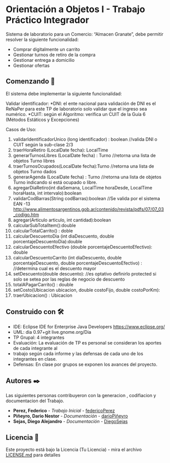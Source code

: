 # Orientación a Objetos I - Trabajo Práctico Integrador

Sistema de laboratorio para un Comercio: “Almacen Granate”, debe permitir resolver la siguiente
funcionalidad:
+ Comprar digitalmente un carrito
+ Gestionar turnos de retiro de la compra
+ Gestionar entrega a domicilio
+ Gestionar ofertas

## Comenzando 🚀

El sistema debe implementar la siguiente funcionalidad:

Validar identificador:
*DNI: el ente nacional para validación de DNI es el ReNaPer para este TP de laboratorio solo
validar que el ingreso sea numérico.
*CUIT: según el Algoritmo: verifica un CUIT de la Guía 6 (Métodos Estáticos y Excepciones)

Casos de Uso:

1)  validarIdentificadorUnico (long identificador) : boolean //valida DNI o CUIT según la
    sub-clase 2/3
2)  traerHoraRetiro (LocalDate fecha): LocalTime
3)  generarTurnosLibres (LocalDate fecha) : Turno //retorna una lista de objetos Turno libres
4)  traerTurnosOcupados(LocalDate fecha):Turno //retorna una lista de objetos Turno dados
5)  generarAgenda (LocalDate fecha) : Turno //retorna una lista de objetos Turno indicando
    si está ocupado o libre.
6)  agregarDiaRetiro(int diaSemana, LocalTime horaDesde, LocalTime horaHasta, int
    intervalo):boolean
7)  validarCodBarras(String codBarras):boolean //Se valida por el sistema EAN -13
    http://www.alimentosargentinos.gob.ar/contenido/revista/pdfs/07/07_03_codigo.htm
8)  agregar(Articulo articulo, int cantidad):boolean
9)  calcularSubTotalItem():double
10) calcularTotalCarrito() : doble
11) calcularDescuentoDia (int diaDescuento, double porcentajeDescuentoDia):double
12) calcularDescuentoEfectivo (double porcentajeDescuentoEfectivo): double
13) calcularDescuentoCarrito (int diaDescuento, double porcentajeDescuento, double
    porcentajeDescuentoEfectivo) : //determina cual es el descuento mayor
14) setDescuento(double descuento): //es optativo definirlo protected si solo se setea por las
    reglas de negocio de descuento
15) totalAPagarCarrito() : double
16) setCosto(Ubicacion ubicacion, double costoFijo, double costoPorKm):
17) traerUbicacion() : Ubicacion

## Construido con 🛠️

* IDE: Eclipse IDE for Enterprise Java Developers https://www.eclipse.org/
* UML: dia 0.97+git live.gnome.org/Dia
* TP Grupal: 4 integrantes
* Evaluación: La evaluación de TP es personal se consideran los aportes de cada integrante al
* trabajo según cada informe y las defensas de cada uno de los integrantes en clase.
* Defensas: En clase por grupos se exponen los avances del proyecto.

## Autores ✒️

Las siguientes personas contribuyeron con la generacion , codifiacion y documentacion del Trabajo. 

* **Perez, Federico** - *Trabajo Inicial* - [federicoPerez](https://github.com/villanuevand)
* **Piñeyro, Dario Nestor** - *Documentación* - [darioPiñeyro](#fulanito-de-tal)
* **Sejas, Diego Alejandro** - *Documentación* - [DiegoSejas](#fulanito-de-tal)


## Licencia 📄

Este proyecto está bajo la Licencia (Tu Licencia) - mira el archivo [LICENSE.md](LICENSE.md) para detalles
